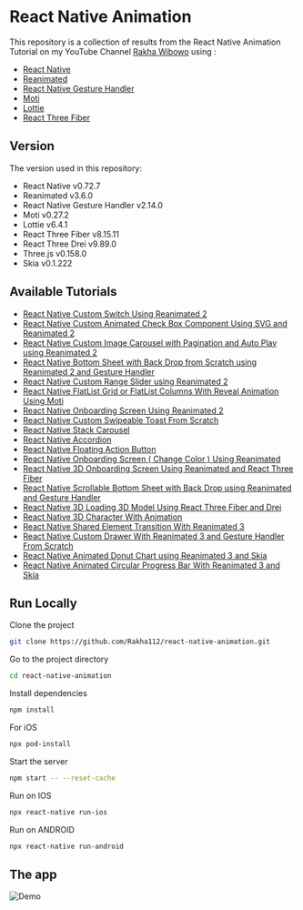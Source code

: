 # React Native Animation

This repository is a collection of results from the React Native Animation Tutorial on my YouTube Channel [Rakha Wibowo](https://www.youtube.com/@rakhawibowo) using :

- [React Native](https://reactnative.dev/)
- [Reanimated](https://docs.swmansion.com/react-native-reanimated/)
- [React Native Gesture Handler](https://docs.swmansion.com/react-native-gesture-handler/docs/)
- [Moti](https://moti.fyi/)
- [Lottie](https://github.com/lottie-react-native/lottie-react-native)
- [React Three Fiber](https://github.com/lottie-react-native/lottie-react-native)

## Version

The version used in this repository:

- React Native v0.72.7
- Reanimated v3.6.0
- React Native Gesture Handler v2.14.0
- Moti v0.27.2
- Lottie v6.4.1
- React Three Fiber v8.15.11
- React Three Drei v9.89.0
- Three.js v0.158.0
- Skia v0.1.222

## Available Tutorials

- [React Native Custom Switch Using Reanimated 2](https://youtu.be/qDI5SQAb0vI)
- [React Native Custom Animated Check Box Component Using SVG and Reanimated 2](https://youtu.be/8aax8SU0F2w)
- [React Native Custom Image Carousel with Pagination and Auto Play using Reanimated 2](https://youtu.be/1XDMJI93p0I)
- [React Native Bottom Sheet with Back Drop from Scratch using Reanimated 2 and Gesture Handler](https://youtu.be/r_cng3a6K70)
- [React Native Custom Range Slider using Reanimated 2](https://youtu.be/sZ0BDG9PAd4)
- [React Native FlatList Grid or FlatList Columns With Reveal Animation Using Moti](https://youtu.be/wFHPaBugFsQ)
- [React Native Onboarding Screen Using Reanimated 2](https://youtu.be/b9uLJJ3aNjU)
- [React Native Custom Swipeable Toast From Scratch](https://youtu.be/M2v7vsHcjHk)
- [React Native Stack Carousel](https://youtu.be/nmcsDXwUDlI)
- [React Native Accordion](https://youtu.be/qjsNgjXxK24)
- [React Native Floating Action Button](https://youtu.be/CSQLCAx-tG0)
- [React Native Onboarding Screen ( Change Color ) Using Reanimated](https://youtu.be/E-y4lCQF6_I)
- [React Native 3D Onboarding Screen Using Reanimated and React Three Fiber](https://youtu.be/zs-K4AMRoa0)
- [React Native Scrollable Bottom Sheet with Back Drop using Reanimated and Gesture Handler](https://youtu.be/kWrC4i0DorE)
- [React Native 3D Loading 3D Model Using React Three Fiber and Drei](https://youtu.be/O8q8H9c9XZ4)
- [React Native 3D Character With Animation](https://youtu.be/SP0O5o9BJVA)
- [React Native Shared Element Transition With Reanimated 3](https://youtu.be/fNIIaUUac7k)
- [React Native Custom Drawer With Reanimated 3 and Gesture Handler From Scratch](https://youtu.be/bwHh-qTjU1g)
- [React Native Animated Donut Chart using Reanimated 3 and Skia](https://youtu.be/Zgz1baxJslg)
- [React Native Animated Circular Progress Bar With Reanimated 3 and Skia](https://youtu.be/Uohkd-cef8E)

## Run Locally

Clone the project

```bash
git clone https://github.com/Rakha112/react-native-animation.git
```

Go to the project directory

```bash
cd react-native-animation
```

Install dependencies

```bash
npm install
```

For iOS

```bash
npx pod-install
```

Start the server

```bash
npm start -- --reset-cache
```

Run on IOS

```bash
npx react-native run-ios
```

Run on ANDROID

```bash
npx react-native run-android
```

## The app

![Demo](https://github.com/Rakha112/react-native-animation/blob/main/ImageDemo.png)
